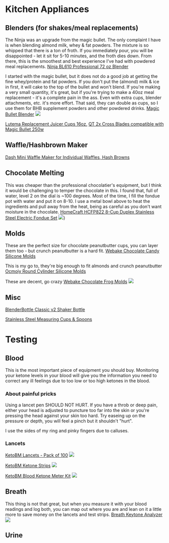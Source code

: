 
# Kitchen Appliances

## Blenders (for shakes/meal replacements)
The Ninja was an upgrade from the magic bullet. The only complaint I have is when blending almond milk, whey & fat powders. The mixture is so whipped that there is a ton of froth. If you immediately pour, you will be disappointed - let it sit for 5-10 minutes, and the froth dies down. From there, this is the smoothest and best experience I've had with powdered meal replacements.
[Ninja BL610 Professional 72 oz Blender](https://www.amazon.com/gp/product/B00NGV4506)

I started with the magic bullet, but it does not do a good job at getting the fine whey/protein and fat powders. If you don't put the (almond) milk & ice in first, it will cake to the top of the bullet and won't blend. If you're making a very small quantity, it's great, but if you're trying to make a 40oz meal replacement - it's a complete pain in the ass. Even with extra cups, blender attachments, etc. it's more effort. That said, they can double as cups, so I use them for BHB supplement powders and other powdered drinks.
[Magic Bullet Blender](https://www.amazon.com/gp/product/B012T634SM)
![]((img/magic_bullet.png))

[Lutema Replacement Juicer Cups 16oz.](https://www.amazon.com/gp/product/B07CNLBSZM)
[QT 2x Cross Blades compatible with Magic Bullet 250w](https://www.amazon.com/gp/product/B0758C3ZP)

## Waffle/Hashbrown Maker
[Dash Mini Waffle Maker for Individual Waffles, Hash Browns](https://www.amazon.com/gp/product/B08BCSMRPH)


## Chocolate Melting

This was cheaper than the professional chocolatier's equipment, but I think it would be challenging to temper the chocolate in this. I found that, full of water, level 2 on the dial is ~100 degrees. Most of the time, I fill the fondue pot with water and put it on 8-10. I  use a metal bowl above to heat the ingredients and pull away from the heat, being as careful as you don't want moisture in the chocolate.
[HomeCraft HCFP822 8-Cup Duplex Stainless Steel Electric Fondue Set](https://www.amazon.com/gp/product/B08GG9J4LV)
![](img/fondue.png))


## Molds

These are the perfect size for chocolate peanutbutter cups, you can layer them too - but crunch peanutbutter is a hard fit.
[Webake Chocolate Candy Silicone Molds](https://www.amazon.com/gp/product/B07S39WNGV)

This is my go to, they're big enough to fit almonds and crunch peanutbutter 
[Ocmoiy Round Cylinder Silicone Molds](https://www.amazon.com/gp/product/B08LMWSP2N)

These are decent, go crazy
[Webake Chocolate Frog Molds](https://www.amazon.com/gp/product/B085NF1RZS)
![](img/front_mold.png)


## Misc

[BlenderBottle Classic v2 Shaker Bottle](https://www.amazon.com/gp/product/B0938XSFY)

[Stainless Steel Measuring Cups & Spoons](https://www.amazon.com/gp/product/B0747VKPSY)


# Testing

## Blood
This is the most important piece of equipment you should buy. Monitoring your ketone levels in your blood will give you the information you need to correct any ill feelings due to too low or too high ketones in the blood.


### About painful pricks
Using a lancet pen SHOULD NOT HURT. If you have a throb or deep pain, either your head is adjusted to puncture too far into the skin or you're pressing the head against your skin too hard. Try easeing up on the pressure or depth, you will feel a pinch but it shouldn't "hurt".

I use the sides of my ring and pinky fingers due to calluses. 

### Lancets
[KetoBM Lancets - Pack of 100](https://www.amazon.com/gp/product/B07QYK8VZ6)
![](img/ketobm_lancets.png)


[KetoBM Ketone Strips](https://www.amazon.com/gp/product/B087JYC6JD)
![](img/ketone_strips.png)

[KetoBM Blood Ketone Meter Kit](https://www.amazon.com/gp/product/B07QWMM4M6)
![](img/ketobm_meter_kit.png)

## Breath

This thing is not that great, but when you measure it with your blood readings and log both, you can map out where you are and lean on it a little more to save money on the lancets and test strips.
[Breath Keytone Analyzer](https://www.amazon.com/gp/product/B084ZJ1RDQ)
![](img/breath_analyzer.png)


## Urine